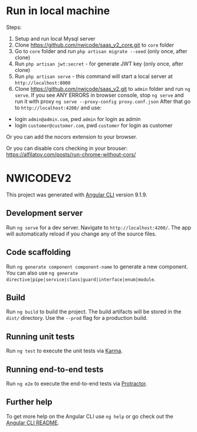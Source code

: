 # Run in local machine
Steps:
1. Setup and run local Mysql server
2. Clone https://github.com/nwicode/saas_v2_core.git to `core` folder
3. Go to `core` folder and run `php artisan migrate --seed` (only once, after clone)
4. Run `php artisan jwt:secret` - for generate JWT key (only once, after clone)
5. Run `php artisan serve` - this command will start a local server at `http://localhost:8000`
6. Clone https://github.com/nwicode/saas_v2.git to `admin` folder and run `ng serve`. If you see ANY ERRORS in browser console, stop `ng serve` and run it with proxy `ng serve --proxy-config proxy.conf.json`
After that go to `http://localhost:4200/` and use:
- login `admin@admin.com`, pwd `admin` for login as admin
- login `customer@customer.com`, pwd `customer` for login as customer




Or you can add the nocors extension to your browser.

Or you can disable cors checking in your brouser: https://alfilatov.com/posts/run-chrome-without-cors/


# NWICODEV2

This project was generated with [Angular CLI](https://github.com/angular/angular-cli) version 9.1.9.

## Development server

Run `ng serve` for a dev server. Navigate to `http://localhost:4200/`. The app will automatically reload if you change any of the source files.


## Code scaffolding

Run `ng generate component component-name` to generate a new component. You can also use `ng generate directive|pipe|service|class|guard|interface|enum|module`.

## Build

Run `ng build` to build the project. The build artifacts will be stored in the `dist/` directory. Use the `--prod` flag for a production build.

## Running unit tests

Run `ng test` to execute the unit tests via [Karma](https://karma-runner.github.io).

## Running end-to-end tests

Run `ng e2e` to execute the end-to-end tests via [Protractor](http://www.protractortest.org/).

## Further help

To get more help on the Angular CLI use `ng help` or go check out the [Angular CLI README](https://github.com/angular/angular-cli/blob/master/README.md).
